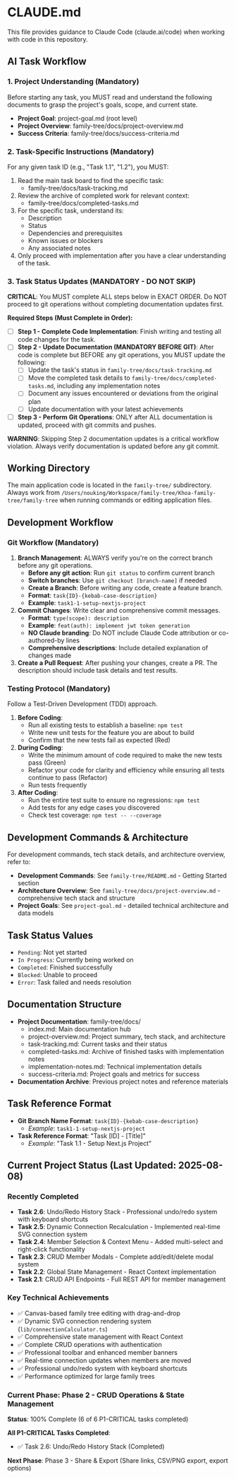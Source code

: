 # CLAUDE.md

This file provides guidance to Claude Code (claude.ai/code) when working with code in this repository.

## AI Task Workflow

### 1. Project Understanding (Mandatory)
Before starting any task, you MUST read and understand the following documents to grasp the project's goals, scope, and current state.

- **Project Goal**: project-goal.md (root level)
- **Project Overview**: family-tree/docs/project-overview.md  
- **Success Criteria**: family-tree/docs/success-criteria.md

### 2. Task-Specific Instructions (Mandatory)
For any given task ID (e.g., "Task 1.1", "1.2"), you MUST:
1. Read the main task board to find the specific task:
   - family-tree/docs/task-tracking.md
2. Review the archive of completed work for relevant context:
   - family-tree/docs/completed-tasks.md
3. For the specific task, understand its:
   - Description
   - Status
   - Dependencies and prerequisites
   - Known issues or blockers
   - Any associated notes
4. Only proceed with implementation after you have a clear understanding of the task.

### 3. Task Status Updates (MANDATORY - DO NOT SKIP)
**CRITICAL**: You MUST complete ALL steps below in EXACT ORDER. Do NOT proceed to git operations without completing documentation updates first.

**Required Steps (Must Complete in Order):**
- [ ] **Step 1 - Complete Code Implementation**: Finish writing and testing all code changes for the task.
- [ ] **Step 2 - Update Documentation (MANDATORY BEFORE GIT)**: After code is complete but BEFORE any git operations, you MUST update the following:
  - [ ] Update the task's status in `family-tree/docs/task-tracking.md`
  - [ ] Move the completed task details to `family-tree/docs/completed-tasks.md`, including any implementation notes
  - [ ] Document any issues encountered or deviations from the original plan
  - [ ] Update documentation with your latest achievements
- [ ] **Step 3 - Perform Git Operations**: ONLY after ALL documentation is updated, proceed with git commits and pushes.

**WARNING**: Skipping Step 2 documentation updates is a critical workflow violation. Always verify documentation is updated before any git commit.

## Working Directory

The main application code is located in the `family-tree/` subdirectory. Always work from `/Users/nouking/Workspace/family-tree/Khoa-family-tree/family-tree` when running commands or editing application files.

## Development Workflow

### Git Workflow (Mandatory)
1. **Branch Management**: ALWAYS verify you're on the correct branch before any git operations.
   - **Before any git action**: Run `git status` to confirm current branch
   - **Switch branches**: Use `git checkout [branch-name]` if needed
   - **Create a Branch**: Before writing any code, create a feature branch.
   - **Format**: `task{ID}-{kebab-case-description}`
   - **Example**: `task1-1-setup-nextjs-project`
2. **Commit Changes**: Write clear and comprehensive commit messages.
   - **Format**: `type(scope): description`
   - **Example**: `feat(auth): implement jwt token generation`
   - **NO Claude branding**: Do NOT include Claude Code attribution or co-authored-by lines
   - **Comprehensive descriptions**: Include detailed explanation of changes made
3. **Create a Pull Request**: After pushing your changes, create a PR. The description should include task details and test results.

### Testing Protocol (Mandatory)
Follow a Test-Driven Development (TDD) approach.

1. **Before Coding**:
   - Run all existing tests to establish a baseline: `npm test`
   - Write new unit tests for the feature you are about to build
   - Confirm that the new tests fail as expected (Red)
2. **During Coding**:
   - Write the minimum amount of code required to make the new tests pass (Green)
   - Refactor your code for clarity and efficiency while ensuring all tests continue to pass (Refactor)
   - Run tests frequently
3. **After Coding**:
   - Run the entire test suite to ensure no regressions: `npm test`
   - Add tests for any edge cases you discovered
   - Check test coverage: `npm test -- --coverage`

## Development Commands & Architecture

For development commands, tech stack details, and architecture overview, refer to:
- **Development Commands**: See `family-tree/README.md` - Getting Started section
- **Architecture Overview**: See `family-tree/docs/project-overview.md` - comprehensive tech stack and structure
- **Project Goals**: See `project-goal.md` - detailed technical architecture and data models

## Task Status Values
- `Pending`: Not yet started
- `In Progress`: Currently being worked on
- `Completed`: Finished successfully
- `Blocked`: Unable to proceed
- `Error`: Task failed and needs resolution

## Documentation Structure
- **Project Documentation**: family-tree/docs/
  - index.md: Main documentation hub
  - project-overview.md: Project summary, tech stack, and architecture
  - task-tracking.md: Current tasks and their status
  - completed-tasks.md: Archive of finished tasks with implementation notes
  - implementation-notes.md: Technical implementation details
  - success-criteria.md: Project goals and metrics for success
- **Documentation Archive**: Previous project notes and reference materials

## Task Reference Format
- **Git Branch Name Format**: `task{ID}-{kebab-case-description}`
  - *Example*: `task1-1-setup-nextjs-project`
- **Task Reference Format**: "Task [ID] - [Title]"
  - *Example*: "Task 1.1 - Setup Next.js Project"

## Current Project Status (Last Updated: 2025-08-08)

### Recently Completed
- **Task 2.6**: Undo/Redo History Stack - Professional undo/redo system with keyboard shortcuts
- **Task 2.5**: Dynamic Connection Recalculation - Implemented real-time SVG connection system
- **Task 2.4**: Member Selection & Context Menu - Added multi-select and right-click functionality  
- **Task 2.3**: CRUD Member Modals - Complete add/edit/delete modal system
- **Task 2.2**: Global State Management - React Context implementation
- **Task 2.1**: CRUD API Endpoints - Full REST API for member management

### Key Technical Achievements
- ✅ Canvas-based family tree editing with drag-and-drop
- ✅ Dynamic SVG connection rendering system (`lib/connectionCalculator.ts`)
- ✅ Comprehensive state management with React Context
- ✅ Complete CRUD operations with authentication
- ✅ Professional toolbar and enhanced member banners
- ✅ Real-time connection updates when members are moved
- ✅ Professional undo/redo system with keyboard shortcuts
- ✅ Performance optimized for large family trees

### Current Phase: Phase 2 - CRUD Operations & State Management
**Status**: 100% Complete (6 of 6 P1-CRITICAL tasks completed)

**All P1-CRITICAL Tasks Completed**:
- ✅ Task 2.6: Undo/Redo History Stack (Completed)

**Next Phase**: Phase 3 - Share & Export (Share links, CSV/PNG export, export options)